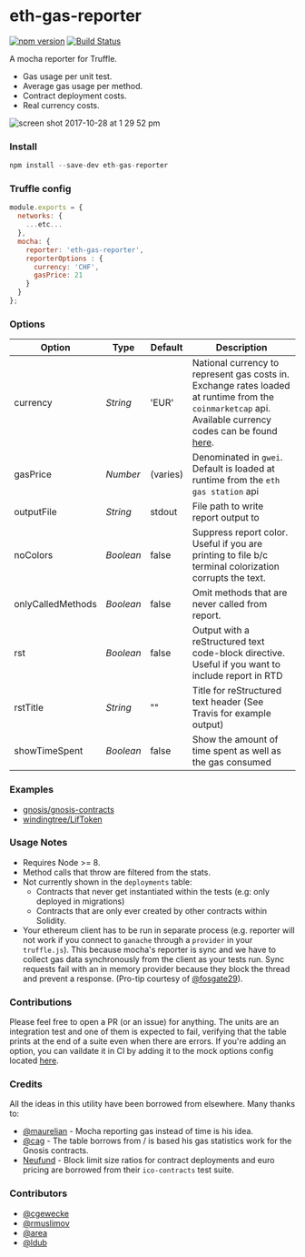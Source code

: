 # eth-gas-reporter

[![npm version](https://badge.fury.io/js/eth-gas-reporter.svg)](https://badge.fury.io/js/eth-gas-reporter)
[![Build Status](https://travis-ci.org/cgewecke/eth-gas-reporter.svg?branch=master)](https://travis-ci.org/cgewecke/eth-gas-reporter)

A mocha reporter for Truffle.
+ Gas usage per unit test.
+ Average gas usage per method.
+ Contract deployment costs.
+ Real currency costs.

![screen shot 2017-10-28 at 1 29 52 pm](https://user-images.githubusercontent.com/7332026/32138588-db1d56e0-bbe9-11e7-820e-511d6e36c846.png)


### Install
```javascript
npm install --save-dev eth-gas-reporter
```

### Truffle config
```javascript
module.exports = {
  networks: {
    ...etc...
  },
  mocha: {
    reporter: 'eth-gas-reporter',
    reporterOptions : {
      currency: 'CHF',
      gasPrice: 21
    }
  }
};
```

### Options

| Option | Type | Default | Description |
| ------ | ---- | ------- | ----------- |
| currency | *String* | 'EUR' | National currency to represent gas costs in. Exchange rates loaded at runtime from the `coinmarketcap` api. Available currency codes can be found [here](https://coinmarketcap.com/api/). |
| gasPrice | *Number* | (varies) | Denominated in `gwei`. Default is loaded at runtime from the `eth gas station` api |
| outputFile | *String* | stdout | File path to write report output to |
| noColors | *Boolean* | false | Suppress report color. Useful if you are printing to file b/c terminal colorization corrupts the text. |
| onlyCalledMethods | *Boolean* | false | Omit methods that are never called from report. |
| rst | *Boolean* | false | Output with a reStructured text code-block directive. Useful if you want to include report in RTD |
| rstTitle | *String* | "" | Title for reStructured text header (See Travis for example output) |
| showTimeSpent | *Boolean* | false | Show the amount of time spent as well as the gas consumed |


### Examples
+ [gnosis/gnosis-contracts](https://github.com/cgewecke/eth-gas-reporter/blob/master/docs/gnosis.md)
+ [windingtree/LifToken](https://github.com/cgewecke/eth-gas-reporter/blob/master/docs/lifToken.md)

### Usage Notes
+ Requires Node >= 8.
+ Method calls that throw are filtered from the stats.
+ Not currently shown in the `deployments` table:
  + Contracts that never get instantiated within the tests (e.g: only deployed in migrations)
  + Contracts that are only ever created by other contracts within Solidity.
+ Your ethereum client has to be run in separate process (e.g. reporter will not work if you connect 
  to `ganache` through a `provider` in your `truffle.js`). This because mocha's reporter is sync
  and we have to collect gas data synchronously from the client as your tests run. Sync requests 
  fail with an in memory provider because they block the thread and prevent a 
  response. (Pro-tip courtesy of [@fosgate29](https://github.com/fosgate29)).

### Contributions
Please feel free to open a PR (or an issue) for anything. The units are an integration test and one of them is expected to fail, verifying that the table prints at the end of a suite even when there are errors. If you're adding an option, you can vaildate it in CI by adding it to the mock options config located [here](https://github.com/cgewecke/eth-gas-reporter/blob/master/mock/config-template.js#L13-L19). 

### Credits
All the ideas in this utility have been borrowed from elsewhere. Many thanks to:
+ [@maurelian](https://github.com/maurelian) - Mocha reporting gas instead of time is his idea.
+ [@cag](https://github.com/cag) - The table borrows from / is based his gas statistics work for the Gnosis contracts.
+ [Neufund](https://github.com/Neufund/ico-contracts) - Block limit size ratios for contract deployments and euro pricing are borrowed from their `ico-contracts` test suite.

### Contributors
+ [@cgewecke](https://github.com/cgewecke)
+ [@rmuslimov](https://github.com/rmuslimov)
+ [@area](https://github.com/area)
+ [@ldub](https://github.com/ldub)
